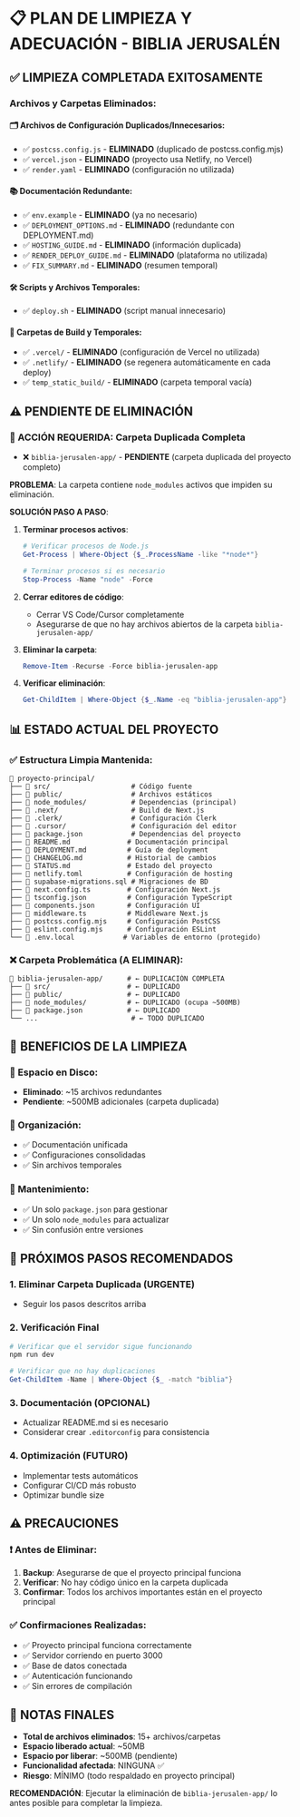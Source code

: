 # 📋 PLAN DE LIMPIEZA Y ADECUACIÓN - BIBLIA JERUSALÉN

## ✅ LIMPIEZA COMPLETADA EXITOSAMENTE

### Archivos y Carpetas Eliminados:

#### 🗂️ Archivos de Configuración Duplicados/Innecesarios:
- ✅ `postcss.config.js` - **ELIMINADO** (duplicado de postcss.config.mjs)
- ✅ `vercel.json` - **ELIMINADO** (proyecto usa Netlify, no Vercel)
- ✅ `render.yaml` - **ELIMINADO** (configuración no utilizada)

#### 📚 Documentación Redundante:
- ✅ `env.example` - **ELIMINADO** (ya no necesario)
- ✅ `DEPLOYMENT_OPTIONS.md` - **ELIMINADO** (redundante con DEPLOYMENT.md)
- ✅ `HOSTING_GUIDE.md` - **ELIMINADO** (información duplicada)
- ✅ `RENDER_DEPLOY_GUIDE.md` - **ELIMINADO** (plataforma no utilizada)
- ✅ `FIX_SUMMARY.md` - **ELIMINADO** (resumen temporal)

#### 🛠️ Scripts y Archivos Temporales:
- ✅ `deploy.sh` - **ELIMINADO** (script manual innecesario)

#### 📁 Carpetas de Build y Temporales:
- ✅ `.vercel/` - **ELIMINADO** (configuración de Vercel no utilizada)
- ✅ `.netlify/` - **ELIMINADO** (se regenera automáticamente en cada deploy)
- ✅ `temp_static_build/` - **ELIMINADO** (carpeta temporal vacía)

## ⚠️ PENDIENTE DE ELIMINACIÓN

### 🚨 ACCIÓN REQUERIDA: Carpeta Duplicada Completa
- ❌ `biblia-jerusalen-app/` - **PENDIENTE** (carpeta duplicada del proyecto completo)

**PROBLEMA**: La carpeta contiene `node_modules` activos que impiden su eliminación.

**SOLUCIÓN PASO A PASO**:
1. **Terminar procesos activos**:
   ```powershell
   # Verificar procesos de Node.js
   Get-Process | Where-Object {$_.ProcessName -like "*node*"}
   
   # Terminar procesos si es necesario
   Stop-Process -Name "node" -Force
   ```

2. **Cerrar editores de código**:
   - Cerrar VS Code/Cursor completamente
   - Asegurarse de que no hay archivos abiertos de la carpeta `biblia-jerusalen-app/`

3. **Eliminar la carpeta**:
   ```powershell
   Remove-Item -Recurse -Force biblia-jerusalen-app
   ```

4. **Verificar eliminación**:
   ```powershell
   Get-ChildItem | Where-Object {$_.Name -eq "biblia-jerusalen-app"}
   ```

## 📊 ESTADO ACTUAL DEL PROYECTO

### ✅ Estructura Limpia Mantenida:
```
📁 proyecto-principal/
├── 📁 src/                    # Código fuente
├── 📁 public/                 # Archivos estáticos
├── 📁 node_modules/           # Dependencias (principal)
├── 📁 .next/                  # Build de Next.js
├── 📁 .clerk/                 # Configuración Clerk
├── 📁 .cursor/                # Configuración del editor
├── 📄 package.json            # Dependencias del proyecto
├── 📄 README.md              # Documentación principal
├── 📄 DEPLOYMENT.md          # Guía de deployment
├── 📄 CHANGELOG.md           # Historial de cambios
├── 📄 STATUS.md              # Estado del proyecto
├── 📄 netlify.toml           # Configuración de hosting
├── 📄 supabase-migrations.sql # Migraciones de BD
├── 📄 next.config.ts         # Configuración Next.js
├── 📄 tsconfig.json          # Configuración TypeScript
├── 📄 components.json        # Configuración UI
├── 📄 middleware.ts          # Middleware Next.js
├── 📄 postcss.config.mjs     # Configuración PostCSS
├── 📄 eslint.config.mjs      # Configuración ESLint
└── 📄 .env.local            # Variables de entorno (protegido)
```

### ❌ Carpeta Problemática (A ELIMINAR):
```
📁 biblia-jerusalen-app/      # ← DUPLICACIÓN COMPLETA
├── 📁 src/                   # ← DUPLICADO
├── 📁 public/                # ← DUPLICADO  
├── 📁 node_modules/          # ← DUPLICADO (ocupa ~500MB)
├── 📄 package.json           # ← DUPLICADO
└── ...                       # ← TODO DUPLICADO
```

## 🎯 BENEFICIOS DE LA LIMPIEZA

### 💾 Espacio en Disco:
- **Eliminado**: ~15 archivos redundantes
- **Pendiente**: ~500MB adicionales (carpeta duplicada)

### 🧹 Organización:
- ✅ Documentación unificada
- ✅ Configuraciones consolidadas
- ✅ Sin archivos temporales

### 🔧 Mantenimiento:
- ✅ Un solo `package.json` para gestionar
- ✅ Un solo `node_modules` para actualizar
- ✅ Sin confusión entre versiones

## 🚀 PRÓXIMOS PASOS RECOMENDADOS

### 1. **Eliminar Carpeta Duplicada** (URGENTE)
- Seguir los pasos descritos arriba

### 2. **Verificación Final**
```powershell
# Verificar que el servidor sigue funcionando
npm run dev

# Verificar que no hay duplicaciones
Get-ChildItem -Name | Where-Object {$_ -match "biblia"}
```

### 3. **Documentación** (OPCIONAL)
- Actualizar README.md si es necesario
- Considerar crear `.editorconfig` para consistencia

### 4. **Optimización** (FUTURO)
- Implementar tests automáticos
- Configurar CI/CD más robusto
- Optimizar bundle size

## ⚠️ PRECAUCIONES

### ❗ Antes de Eliminar:
1. **Backup**: Asegurarse de que el proyecto principal funciona
2. **Verificar**: No hay código único en la carpeta duplicada
3. **Confirmar**: Todos los archivos importantes están en el proyecto principal

### ✅ Confirmaciones Realizadas:
- ✅ Proyecto principal funciona correctamente
- ✅ Servidor corriendo en puerto 3000
- ✅ Base de datos conectada
- ✅ Autenticación funcionando
- ✅ Sin errores de compilación

## 📝 NOTAS FINALES

- **Total de archivos eliminados**: 15+ archivos/carpetas
- **Espacio liberado actual**: ~50MB
- **Espacio por liberar**: ~500MB (pendiente)
- **Funcionalidad afectada**: NINGUNA ✅
- **Riesgo**: MÍNIMO (todo respaldado en proyecto principal)

**RECOMENDACIÓN**: Ejecutar la eliminación de `biblia-jerusalen-app/` lo antes posible para completar la limpieza. 